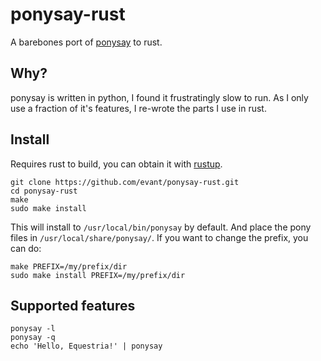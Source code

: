 # ponysay-rust

A barebones port of [ponysay](https://github.com/erkin/ponysay) to rust.

## Why?

ponysay is written in python, I found it frustratingly slow to run. As I only use a fraction of it's features, I re-wrote
the parts I use in rust.

## Install

Requires rust to build, you can obtain it with [rustup](https://rustup.rs/).

```
git clone https://github.com/evant/ponysay-rust.git
cd ponysay-rust
make
sudo make install
```

This will install to `/usr/local/bin/ponysay` by default. And place the pony files in `/usr/local/share/ponysay/`. 
If you want to change the prefix, you can do:

```
make PREFIX=/my/prefix/dir
sudo make install PREFIX=/my/prefix/dir
```

## Supported features

```
ponysay -l
ponysay -q
echo 'Hello, Equestria!' | ponysay
```
